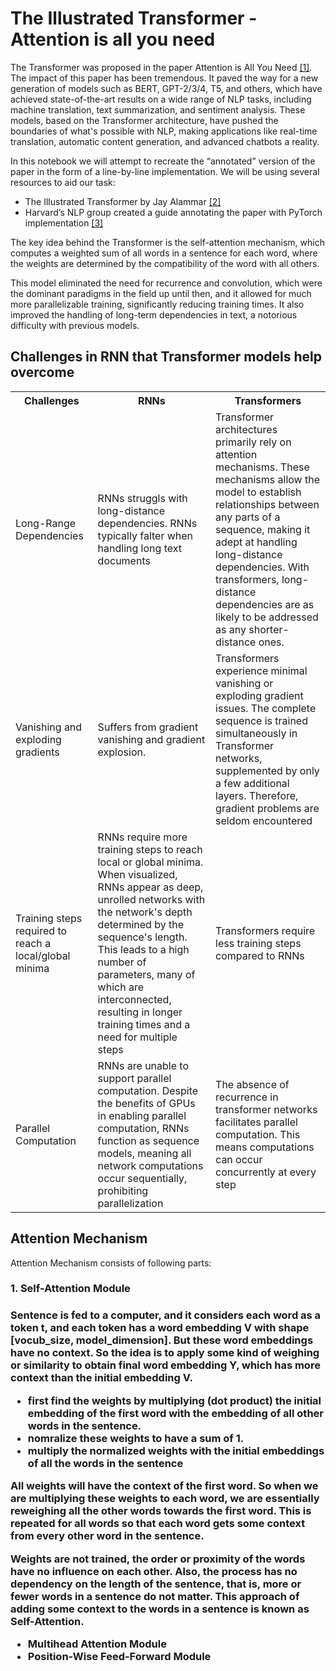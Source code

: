 <h1>The Illustrated Transformer - Attention is all you need</h1>

The Transformer was proposed in the paper Attention is All You Need [[1]](#ref1). The impact of this paper has been tremendous. It paved the way for a new generation of models such as BERT, GPT-2/3/4, T5, and others, which have achieved state-of-the-art results on a wide range of NLP tasks, including machine translation, text summarization, and sentiment analysis. These models, based on the Transformer architecture, have pushed the boundaries of what's possible with NLP, making applications like real-time translation, automatic content generation, and advanced chatbots a reality.

In this notebook we will attempt to recreate the “annotated” version of the paper in the form of a line-by-line implementation. We will be using several resources to aid our task:
 - The Illustrated Transformer by Jay Alammar [[2]](#ref2)
 - Harvard’s NLP group created a guide annotating the paper with PyTorch implementation [[3]](#ref3)


The key idea behind the Transformer is the self-attention mechanism, which computes a weighted sum of all words in a sentence for each word, where the weights are determined by the compatibility of the word with all others.

This model eliminated the need for recurrence and convolution, which were the dominant paradigms in the field up until then, and it allowed for much more parallelizable training, significantly reducing training times. It also improved the handling of long-term dependencies in text, a notorious difficulty with previous models.

<h2>Challenges in RNN that Transformer models help overcome</h2>

<table>
  <tr>
    <th><b>Challenges</b></th>
    <th><b>RNNs</b></th>
    <th><b>Transformers</b></th>
  </tr>
  <tr>
    <td>Long-Range Dependencies</td>
    <td>RNNs struggls with long-distance dependencies. RNNs typically falter when handling long text documents</td>
    <td>Transformer architectures primarily rely on attention mechanisms. These mechanisms allow the model to establish relationships between any parts of a sequence, making it adept at handling long-distance dependencies. With transformers, long-distance dependencies are as likely to be addressed as any shorter-distance ones.</td>
  </tr>
  <tr>
    <td>Vanishing and exploding gradients</td>
    <td>Suffers from gradient vanishing and gradient explosion.</td>
    <td> Transformers experience minimal vanishing or exploding gradient issues. The complete sequence is trained simultaneously in Transformer networks, supplemented by only a few additional layers. Therefore, gradient problems are seldom encountered</td>
  </tr>
    <tr>
        <td>Training steps required to reach a local/global minima</td>
        <td>RNNs require more training steps to reach local or global minima. When visualized, RNNs appear as deep, unrolled networks with the network's depth determined by the sequence's length. This leads to a high number of parameters, many of which are interconnected, resulting in longer training times and a need for multiple steps</td>
        <td>Transformers require less training steps compared to RNNs</td>
    </tr>
    <tr>
        <td>Parallel Computation</td>
        <td>RNNs are unable to support parallel computation. Despite the benefits of GPUs in enabling parallel computation, RNNs function as sequence models, meaning all network computations occur sequentially, prohibiting parallelization</td>
        <td>The absence of recurrence in transformer networks facilitates parallel computation. This means computations can occur concurrently at every step</td>
    </tr>
</table>

<h2>Attention Mechanism</h2>
Attention Mechanism consists of following parts:
<h3>1. Self-Attention Module<h3>
Sentence is fed to a computer, and it considers each word as a token t, and each token has a word embedding V with shape [vocub_size, model_dimension]. But these word embeddings have no context. So the idea is to apply some kind of weighing or similarity to obtain final word embedding Y, which has more context than the initial embedding V.

- first find the weights by multiplying (dot product) the initial embedding of the first word with the embedding of all other words in the sentence. 
- nomralize these weights to have a sum of 1.
- multiply the normalized weights with the initial embeddings of all the words in the sentence

All weights will have the context of the first word. So when we are multiplying these weights to each word, we are essentially reweighing all the other words towards the first word. This is repeated for all words so that each word gets some context from every other word in the sentence.

Weights are not trained, the order or proximity of the words have no influence on each other. Also, the process has no dependency on the length of the sentence, that is, more or fewer words in a sentence do not matter. This approach of adding some context to the words in a sentence is known as Self-Attention.

- Multihead Attention Module
- Position-Wise Feed-Forward Module